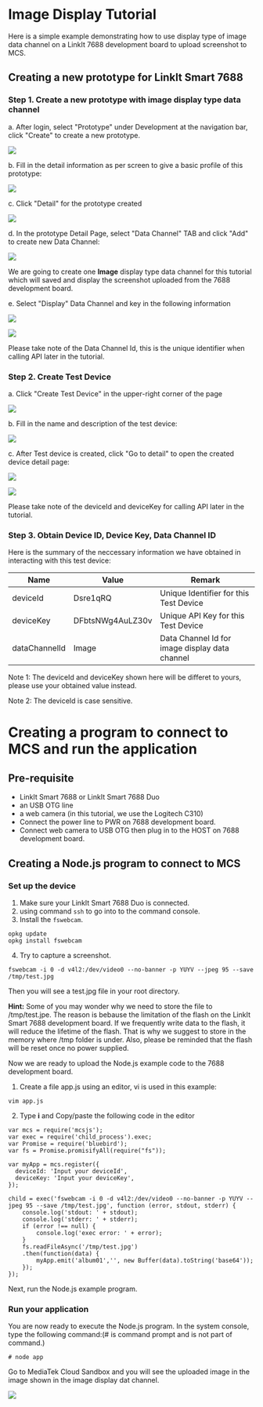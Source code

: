 # Image Display Tutorial

Here is a simple example demonstrating how to use display type of image data channel on a LinkIt 7688 development board to upload screenshot to MCS.


## Creating a new prototype for LinkIt Smart 7688

### Step 1. Create a new prototype with image display type data channel
a. After login, select "Prototype" under Development at the navigation bar, click "Create" to create a new prototype.

![](../images/Linkit_ONE/img_linkitone_02.png)

b. Fill in the detail information as per screen to give a basic profile of this prototype:

![](../images/7688/img_7688_03.png)

c. Click "Detail" for the prototype created

![](../images/7688/img_7688_04.png)

d. In the prototype Detail Page, select "Data Channel" TAB and click "Add" to create new Data Channel:

![](../images/7688/img_7688_05.png)

We are going to create one **Image** display type data channel for this tutorial which will saved and display the screenshot uploaded from the 7688 development board.


e. Select "Display" Data Channel and key in the following information

![](../images/Linkit_ONE/img_linkitone_06.png)

![](../images/7688/img_7688_34.png)

Please take note of the Data Channel Id, this is the unique identifier when calling API later in the tutorial.

### Step 2. Create Test Device

a. Click "Create Test Device" in the upper-right corner of the page

![](../images/7688/img_7688_35.png)

b. Fill in the name and description of the test device:

![](../images/7688/img_7688_36.png)

c. After Test device is created, click "Go to detail" to open the created device detail page:

![](../images/Linkit_ONE/img_linkitone_13.png)


![](../images/7688/img_7688_37.png)

Please take note of the deviceId and deviceKey for calling API later in the tutorial.

### Step 3. Obtain Device ID, Device Key, Data Channel ID
Here is the summary of the neccessary information we have obtained in interacting with this test device:

| Name | Value | Remark |
| -- | -- | -- |
| deviceId | Dsre1qRQ | Unique Identifier for this Test Device |
| deviceKey | DFbtsNWg4AuLZ30v  | Unique API Key for this Test Device |
| dataChannelId | Image | Data Channel Id for image display data channel|

Note 1: The deviceId and deviceKey shown here will be differet to yours, please use your obtained value instead.

Note 2: The deviceId is case sensitive.



# Creating a program to connect to MCS and run the application

## Pre-requisite
* LinkIt Smart 7688 or LinkIt Smart 7688 Duo
* an USB OTG line
* a web camera (in this tutorial, we use the Logitech C310)
* Connect the power line to PWR on 7688 development board.
* Connect web camera to USB OTG then plug in to the HOST on 7688 development board.


## Creating a Node.js program to connect to MCS

### Set up the device
1. Make sure your LinkIt Smart 7688 Duo is connected.
2. using command `ssh` to go into to the command console.
3. Install the `fswebcam`.
```
opkg update
opkg install fswebcam
```

4. Try to capture a screenshot.
```
fswebcam -i 0 -d v4l2:/dev/video0 --no-banner -p YUYV --jpeg 95 --save /tmp/test.jpg
```

Then you will see a test.jpg file in your root directory.

**Hint:** Some of you may wonder why we need to store the file to /tmp/test.jpe. The reason is bebause the limitation of the flash on the LinkIt Smart 7688 development board. If we frequently write data to the flash, it will reduce the lifetime of the flash. That is why we suggest to store in the memory where /tmp folder is under. Also, please be reminded that the flash will be reset once no power supplied.

Now we are ready to upload the Node.js example code to the 7688 development board.

1. Create a file app.js using an editor, vi is used in this example:

```
vim app.js
```

2. Type **i** and Copy/paste the following code in the editor

```
var mcs = require('mcsjs');
var exec = require('child_process').exec;
var Promise = require('bluebird');
var fs = Promise.promisifyAll(require("fs"));

var myApp = mcs.register({
  deviceId: 'Input your deviceId',
  deviceKey: 'Input your deviceKey',
});

child = exec('fswebcam -i 0 -d v4l2:/dev/video0 --no-banner -p YUYV --jpeg 95 --save /tmp/test.jpg', function (error, stdout, stderr) {
    console.log('stdout: ' + stdout);
    console.log('stderr: ' + stderr);
    if (error !== null) {
        console.log('exec error: ' + error);
    }
    fs.readFileAsync('/tmp/test.jpg')
    .then(function(data) {
        myApp.emit('album01','', new Buffer(data).toString('base64'));
    });
});
```


Next, run the Node.js example program.

### Run your application
You are now ready to execute the Node.js program. In the system console, type the following command:(# is command prompt and is not part of command.)

```
# node app
```

Go to MediaTek Cloud Sandbox and you will see the uploaded image in the image shown in the image display dat channel.

![](../images/7688/img_7688_38.png)

